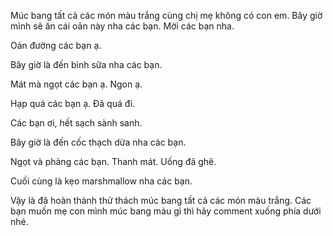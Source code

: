 Múc bang tất cả các món màu trắng cùng chị mẹ không có con em. Bây giờ mình sẽ ăn cái oản này nha các bạn. Mời các bạn nha.

Oản đường các bạn ạ.

Bây giờ là đến bình sữa nha các bạn.

Mát mà ngọt các bạn ạ. Ngon ạ.

Hạp quá các bạn ạ. Đã quá đi.

Các bạn ơi, hết sạch sành sanh.

Bây giờ là đến cốc thạch dừa nha các bạn.

Ngọt và phảng các bạn. Thanh mát. Uống đã ghê.

Cuối cùng là kẹo marshmallow nha các bạn.

Vậy là đã hoàn thành thử thách múc bang tất cả các món màu trắng. Các bạn muốn mẹ con mình múc bang màu gì thì hãy comment xuống phía dưới nhé.
